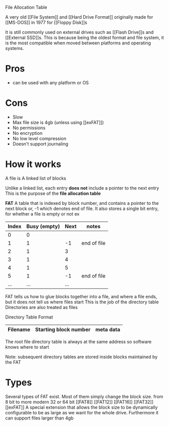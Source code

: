 File Allocation Table

A very old [[File System]] and [[Hard Drive Format]] originally made for [[MS-DOS]] in 1977 for [[Floppy Disk]]s

It is still commonly used on external drives such as [[Flash Drive]]s and [[External SSD]]s. This is because being the oldest format and file system, it is the most compatible when moved between platforms and operating systems.

# Pros
- can be used with any platform or OS
# Cons
- Slow
- Max file size is 4gb (unless using [[exFAT]])
- No permissions
- No encryption
- No low level compression
- Doesn't support journaling


# How it works
A file is
	A linked list of blocks
	
Unlike a linked list, each entry **does not** include a pointer to the next entry
	This is the purpose of the **file allocation table**

**FAT**
	A table that is indexed by block number, and contains a pointer to the next block or, -1 which denotes end of file.
	It also stores a single bit entry, for whether a file is empty or not
ex

| Index | Busy (empty) | Next | notes       |
| ----- | ------------ | ---- | ----------- |
| 0     | 0            |      |             |
| 1     | 1            | -1   | end of file |
| 2     | 1            | 3    |             |
| 3     | 1            | 4    |             |
| 4     | 1            | 5    |             |
| 5     | 1            | -1   | end of file |
| ...   | ...          | ...  |             |
FAT tells us how to glue blocks together into a file, and where a file ends, but it does not tell us where files start
	This is the job of the directory table
	Directories are also treated as files

Directory Table Format

| Filename | Starting block number | meta data |
| -------- | --------------------- | --------- |
The root file directory table is always at the same address so software knows where to start

Note: subsequent directory tables are stored inside blocks maintained by the FAT

# Types
Several types of FAT exist. Most of them simply change the block size. from 8 bit to more modern 32 or 64 bit
[[FAT8]]
[[FAT12]]
[[FAT16]]
[[FAT32]]
[[exFAT]]
	A special extension that allows the block size to be dynamically configurable to be as large as we want for the whole drive.
	Furthermore it can support files larger than 4gb
